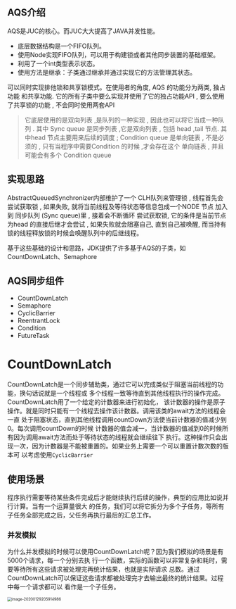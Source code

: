 ## AQS介绍
AQS是JUC的核心。而JUC大大提高了JAVA并发性能。

* 底层数据结构是一个FIFO队列。
* 使用Node实现FIFO队列，可以用于构建锁或者其他同步装置的基础框架。
* 利用了一个int类型表示状态。
* 使用方法是继承：子类通过继承并通过实现它的方法管理其状态。

可以同时实现排他锁和共享锁模式。在使用者的角度, AQS 的功能分为两类, 独占功能 和共享功能. 
它的所有子类中要么实现并使用了它的独占功能API , 要么使用了共享锁的功能 , 不会同时使用两套API
> 它底层使用的是双向列表 ,是队列的一种实现 , 因此也可以将它当成一种队列 . 其中 Sync queue 
是同步列表 ,它是双向列表 , 包括 head ,tail 节点. 其中head 节点主要用来后续的调度 ; 
Condition queue 是单向链表 , 不是必须的 , 只有当程序中需要Condition 的时候 ,才会存在这个
单向链表 , 并且可能会有多个 Condition queue
## 实现思路
AbstractQueuedSynchronizer内部维护了一个 CLH队列来管理锁 , 线程首先会尝试获取锁 , 如果失败, 
就将当前线程及等待状态等信息包成一个NODE 节点 加入到 同步队列 (Sync queue)里 , 接着会不断循环
尝试获取锁, 它的条件是当前节点为head 的直接后继才会尝试 , 如果失败就会阻塞自己, 直到自己被唤醒,
而当持有锁的线程释放锁的时候会唤醒队列中的后继线程。

基于这些基础的设计和思路，JDK提供了许多基于AQS的子类，如CountDownLatch、Semaphore

## AQS同步组件
* CountDownLatch
* Semaphore
* CyclicBarrier
* ReentrantLock
* Condition
* FutureTask

# CountDownLatch

CountDownLatch是一个同步辅助类，通过它可以完成类似于阻塞当前线程的功能，换句话说就是一个线程或
多个线程一致等待直到其他线程执行的操作完成。CountDownLatch用了一个给定的计数器来进行初始化，
该计数器的操作是原子操作。就是同时只能有一个线程去操作该计数器。调用该类的await方法的线程会一直
处于阻塞状态，直到其他线程调用countDown方法使当前计数器的值减少到0。每次调用countDown的时候
计数器的值会减一，当计数器的值减到0的时候所有因为调用await方法而处于等待状态的线程就会继续往下
执行。这种操作只会出现一次，因为计数器是不能被重置的。如果业务上需要一个可以重置计数次数的版本可
以考虑使用`CyclicBarrier`

## 使用场景
程序执行需要等待某些条件完成后才能继续执行后续的操作，典型的应用比如说并行计算。当有一个运算量很大
的任务，我们可以将它拆分为多个子任务，等所有子任务全部完成之后，父任务再执行最后的汇总工作。

### 并发模拟
为什么并发模拟的时候可以使用CountDownLatch呢？因为我们模拟的场景是有5000个请求，每一个分别去执
行一个函数，实际的函数可以非常复杂和耗时，需要等待所有这些请求被处理完再统计结果，也就是实际请求
总数。通过CountDownLatch可以保证这些请求都被处理完才去输出最终的统计结果。过程中每一个请求都可以
看作是一个子任务。

<img src="https://tva1.sinaimg.cn/large/006tNbRwgy1gbdqbjsn4rj30l40jq43e.jpg" alt="image-20200129205914986" style="zoom:60%;" />